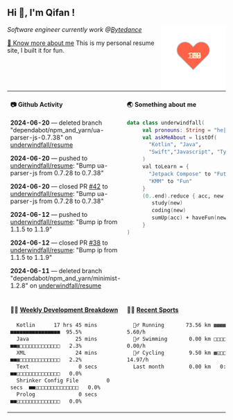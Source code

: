  <h2> Hi 👋, I'm Qifan ! </h2>
 <a href="https://github.com/underwindfall/iBeats"><img align="right" width="150px" src="https://raw.githubusercontent.com/underwindfall/iBeats/main/files/heart.svg"/></a>
 <p><em>Software engineer currently work @<a href="https://www.bytedance.com/en/">Bytedance</a></em></p>
 <p><a href="https://qifanyang.com/resume" target="_blank"> 🔭 Know more about me</a> This is my personal resume site, I built it for fun.</p>
 <table width="960px"><tr><td valign="top" width="50%">

  #### 📷 Github Activity
  <!-- githubActivity starts -->
**2024-06-20** — deleted branch "dependabot/npm_and_yarn/ua-parser-js-0.7.38" on [underwindfall/resume](https://api.github.com/repos/underwindfall/resume)

**2024-06-20** — pushed to [underwindfall/resume](https://api.github.com/repos/underwindfall/resume): "Bump ua-parser-js from 0.7.28 to 0.7.38"

**2024-06-20** — closed PR [#42](https://api.github.com/repos/underwindfall/resume/pulls/42) to [underwindfall/resume](https://api.github.com/repos/underwindfall/resume): "Bump ua-parser-js from 0.7.28 to 0.7.38"

**2024-06-12** — pushed to [underwindfall/resume](https://api.github.com/repos/underwindfall/resume): "Bump ip from 1.1.5 to 1.1.9"

**2024-06-12** — closed PR [#38](https://api.github.com/repos/underwindfall/resume/pulls/38) to [underwindfall/resume](https://api.github.com/repos/underwindfall/resume): "Bump ip from 1.1.5 to 1.1.9"

**2024-06-11** — deleted branch "dependabot/npm_and_yarn/minimist-1.2.8" on [underwindfall/resume](https://api.github.com/repos/underwindfall/resume)
  <!-- githubActivity ends -->
  </td><td valign="top" width="50%">

  #### 🌏 Something about me
  <!-- profile starts -->
  ```kotlin
  data class underwindfall(
       val pronouns: String = "he|him",
       val askMeAbout = listOf(
         "Kotlin", "Java",
         "Swift","Javascript", "Typescript"
       )
       val toLearn = {
         "Jetpack Compose" to "Future",
         "KMM" to "Fun"
       }
       (0..end).reduce { acc, new ->
          study(new)
          coding(new)
          sumUp(acc) + haveFun(new)
       }
  )
  ```
  <!-- profile ends -->
  </td></tr><tr><td valign="top" width="50%">
  
  #### 🏊‍♂️ <a href="https://gist.github.com/underwindfall/377ee88ba1fabd1e93516e48ca9c61eb" target="_blank">Weekly Development Breakdown</a>
   <!-- codeTime starts -->
   ```text
     Kotlin      17 hrs 45 mins  ■■■■■■■■■■■■■■■■  95.5%
     Java               25 mins  ■■▦□□□□□□□□□□□□□   2.3%
     XML                24 mins  ■■▦□□□□□□□□□□□□□   2.2%
     Text                0 secs  ■■◱□□□□□□□□□□□□□   0.0%
     Shrinker Config File         0 secs  ■■◱□□□□□□□□□□□□□   0.0%
     Prolog              0 secs  ■■◱□□□□□□□□□□□□□   0.0%
   ```
   <!-- codeTime starts -->
   </td>
   <td valign="top" width="50%">

   #### 🤾‍♂️ <a href="https://gist.github.com/underwindfall/76198d6f6918f9f94d022c8ad881f98b" target="_blank">Recent Sports</a>

   <!-- Sports starts -->
   ```text
     ‍🏃‍♂️ Running       73.56 km ▩▩▩▩▩▩▩▩▩▩▨□  5.60/h
     🏊‍♂️ Swimming       0.00 km □□□□□□□□□□□□  0.00/h
     🚴‍♂️ Cycling        9.50 km ▩◱□□□□□□□□□□ 14.97/h
     Last month        0.00 km   0:0h
   ```
   <!-- Sports ends -->
   </td></tr></table>